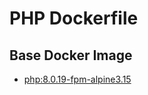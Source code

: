 # PHP Dockerfile

## Base Docker Image

* [php:8.0.19-fpm-alpine3.15](https://hub.docker.com/_/php/)
